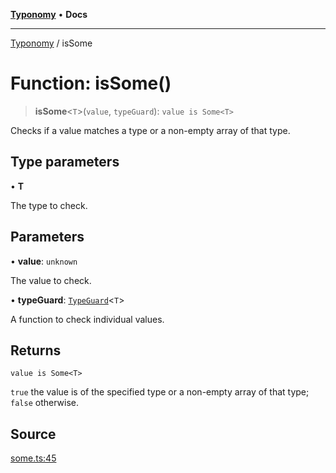 [**Typonomy**](../README.md) • **Docs**

***

[Typonomy](../globals.md) / isSome

# Function: isSome()

> **isSome**\<`T`\>(`value`, `typeGuard`): `value is Some<T>`

Checks if a value matches a type or a non-empty array of that type.

## Type parameters

• **T**

The type to check.

## Parameters

• **value**: `unknown`

The value to check.

• **typeGuard**: [`TypeGuard`](../type-aliases/TypeGuard.md)\<`T`\>

A function to check individual values.

## Returns

`value is Some<T>`

`true` the value is of the specified type or a non-empty array of that type; `false` otherwise.

## Source

[some.ts:45](https://github.com/softcraft-development/typonomy/blob/d8b6722e8f9213512ecbf239a27330f22316ef6d/src/some.ts#L45)
